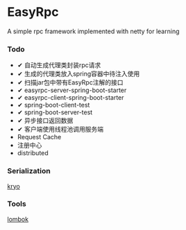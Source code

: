 # EasyRpc
A simple rpc framework implemented with netty for learning

### Todo
- ✔ 自动生成代理类封装rpc请求
- ✔ 生成的代理类放入spring容器中待注入使用
- ✔ 扫描jar包中带有EasyRpc注解的接口
- ✔ easyrpc-server-spring-boot-starter
- ✔ easyrpc-client-spring-boot-starter
- ✔ spring-boot-client-test
- ✔ spring-boot-server-test
- ✔ 异步接口返回数据
- ✔ 客户端使用线程池调用服务端
- Request Cache
- 注册中心
- distributed

### Serialization
[kryo](https://github.com/EsotericSoftware/kryo)

### Tools
[lombok](https://projectlombok.org/)
